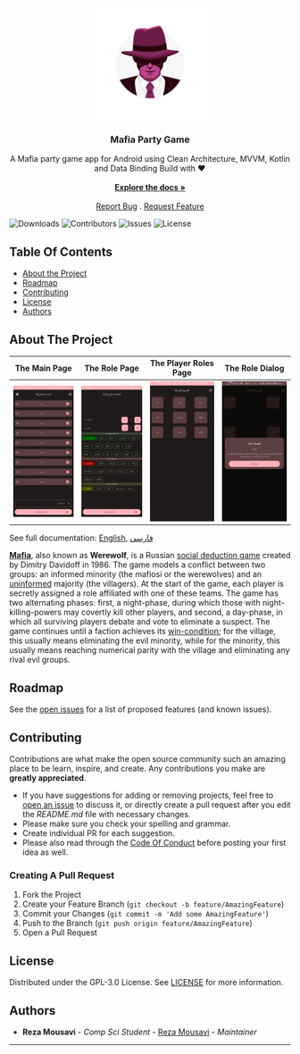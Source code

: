 <!-- markdownlint-disable MD033 MD041 -->
<br/>
<p align="center">
  <a href="https://github.com/IamRezaMousavi/Mafia">
    <img src="./icon/foreground.svg" alt="Logo" width="200" height="200">
  </a>

  <h3 align="center">Mafia Party Game</h3>

  <p align="center">
    A Mafia party game app for Android using Clean Architecture, MVVM, Kotlin and Data Binding Build with ❤️
    <br/>
    <br/>
    <a href="https://github.com/IamRezaMousavi/Mafia"><strong>Explore the docs »</strong></a>
    <br/>
    <br/>
    <a href="https://github.com/IamRezaMousavi/Mafia/issues">Report Bug</a>
    .
    <a href="https://github.com/IamRezaMousavi/Mafia/issues">Request Feature</a>
  </p>
</p>
<!-- markdownlint-enable MD033 MD041 -->

![Downloads](https://img.shields.io/github/downloads/IamRezaMousavi/Mafia/total) ![Contributors](https://img.shields.io/github/contributors/IamRezaMousavi/Mafia?color=dark-green) ![Issues](https://img.shields.io/github/issues/IamRezaMousavi/Mafia) ![License](https://img.shields.io/github/license/IamRezaMousavi/Mafia)

## Table Of Contents

* [About the Project](#about-the-project)
* [Roadmap](#roadmap)
* [Contributing](#contributing)
* [License](#license)
* [Authors](#authors)

## About The Project

The Main Page | The Role Page | The Player Roles Page | The Role Dialog
--- | --- | --- | ---
![main-page](./screenshots/Screenshot1.jpg) | ![role-page](./screenshots/Screenshot2.jpg) | ![player-role-page](./screenshots/Screenshot3.jpg) | ![role-dialog](./screenshots/Screenshot4.jpg)

See full documentation: [English](./docs/mafia-en.md), [فارسی](./docs/mafia-fa.md)

**[Mafia](https://en.wikipedia.org/wiki/Mafia_(party_game))**, also known as **Werewolf**, is a Russian [social deduction game](https://en.wikipedia.org/wiki/Social_deduction_game) created by Dimitry Davidoff in 1986. The game models a conflict between two groups: an informed minority (the mafiosi or the werewolves) and an [uninformed](https://en.wikipedia.org/wiki/Information_asymmetry) majority (the villagers). At the start of the game, each player is secretly assigned a role affiliated with one of these teams. The game has two alternating phases: first, a night-phase, during which those with night-killing-powers may covertly kill other players, and second, a day-phase, in which all surviving players debate and vote to eliminate a suspect. The game continues until a faction achieves its [win-condition](https://en.wikipedia.org/wiki/Win_condition); for the village, this usually means eliminating the evil minority, while for the minority, this usually means reaching numerical parity with the village and eliminating any rival evil groups.

## Roadmap

See the [open issues](https://github.com/IamRezaMousavi/Mafia/issues) for a list of proposed features (and known issues).

## Contributing

Contributions are what make the open source community such an amazing place to be learn, inspire, and create. Any contributions you make are **greatly appreciated**.

* If you have suggestions for adding or removing projects, feel free to [open an issue](https://github.com/IamRezaMousavi/Mafia/issues/new) to discuss it, or directly create a pull request after you edit the *README.md* file with necessary changes.
* Please make sure you check your spelling and grammar.
* Create individual PR for each suggestion.
* Please also read through the [Code Of Conduct](https://github.com/IamRezaMousavi/Mafia/blob/main/CODE_OF_CONDUCT.md) before posting your first idea as well.

### Creating A Pull Request

1. Fork the Project
2. Create your Feature Branch (`git checkout -b feature/AmazingFeature`)
3. Commit your Changes (`git commit -m 'Add some AmazingFeature'`)
4. Push to the Branch (`git push origin feature/AmazingFeature`)
5. Open a Pull Request

## License

Distributed under the GPL-3.0 License. See [LICENSE](https://github.com/IamRezaMousavi/Mafia/blob/master/LICENSE) for more information.

## Authors

* **Reza Mousavi** - *Comp Sci Student* - [Reza Mousavi](https://github.com/IamRezaMousavi/) - *Maintainer*

---
